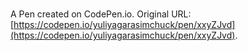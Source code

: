 # 

A Pen created on CodePen.io. Original URL: [https://codepen.io/yuliyagarasimchuck/pen/xxyZJvd](https://codepen.io/yuliyagarasimchuck/pen/xxyZJvd).

